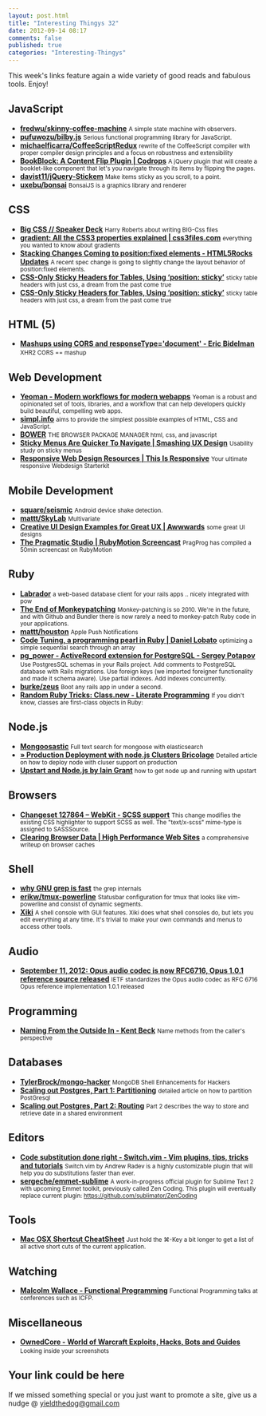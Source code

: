 ```yaml
--- 
layout: post.html 
title: "Interesting Thingys 32" 
date: 2012-09-14 08:17 
comments: false 
published: true 
categories: "Interesting-Thingys" 
--- 
```

This week's links feature again a wide variety of good reads and fabulous tools. Enjoy!

<!-- More -->


## JavaScript

- **[fredwu/skinny-coffee-machine](https://github.com/fredwu/skinny-coffee-machine)**
    <small>A simple state machine with observers.</small>
- **[pufuwozu/bilby.js](https://github.com/pufuwozu/bilby.js)**
    <small>Serious functional programming library for JavaScript. </small>
- **[michaelficarra/CoffeeScriptRedux](https://github.com/michaelficarra/CoffeeScriptRedux)**
    <small>rewrite of the CoffeeScript compiler with proper compiler design principles and a focus on robustness and extensibility</small>
- **[BookBlock: A Content Flip Plugin | Codrops](http://tympanus.net/codrops/2012/09/03/bookblock-a-content-flip-plugin/)**
    <small>A jQuery plugin that will create a booklet-like component that let's you navigate through its items by flipping the pages.</small>
- **[davist11/jQuery-Stickem](https://github.com/davist11/jQuery-Stickem)**
    <small>Make items sticky as you scroll, to a point.</small>
- **[uxebu/bonsai](https://github.com/uxebu/bonsai)**
    <small>BonsaiJS is a graphics library and renderer</small>

## CSS

- **[Big CSS // Speaker Deck](https://speakerdeck.com/u/csswizardry/p/big-css)**
    <small>Harry Roberts about writing BIG-Css files</small>
- **[gradient: All the CSS3 properties explained | css3files.com](http://www.css3files.com/gradient/)**
    <small>everything you wanted to know about gradients</small>
- **[Stacking Changes Coming to position:fixed elements - HTML5Rocks Updates](http://updates.html5rocks.com/2012/09/Stacking-Changes-Coming-to-position-fixed-elements)**
    <small>A recent spec change is going to slightly change the layout behavior of position:fixed elements.</small>
- **[CSS-Only Sticky Headers for Tables, Using ‘position: sticky’](http://charliepark.org/css-only-sticky-headers/)**
    <small>sticky table headers with just css, a dream from the past come true</small>
- **[CSS-Only Sticky Headers for Tables, Using ‘position: sticky’](http://charliepark.org/css-only-sticky-headers/)**
    <small>sticky table headers with just css, a dream from the past come true</small>

## HTML (5)

- **[Mashups using CORS and responseType='document' - Eric Bidelman](http://ericbidelman.tumblr.com/post/31140607367/mashups-using-cors-and-responsetype-document)**
    <small>XHR2 CORS == mashup</small>

## Web Development

- **[Yeoman - Modern workflows for modern webapps](http://yeoman.io/)**
    <small>Yeoman is a robust and opinionated set of tools, libraries, and a workflow that can help developers quickly build beautiful, compelling web apps.</small>
- **[simpl.info](http://www.simpl.info/)**
    <small>aims to provide the simplest possible examples of HTML, CSS and JavaScript.</small>
- **[BOWER](http://twitter.github.com/bower/)**
    <small>THE BROWSER PACKAGE MANAGER html, css, and javascript</small>
- **[Sticky Menus Are Quicker To Navigate | Smashing UX Design](http://uxdesign.smashingmagazine.com/2012/09/11/sticky-menus-are-quicker-to-navigate/)**
    <small>Usability study on sticky menus</small>
- **[Responsive Web Design Resources | This Is Responsive](http://bradfrost.github.com/this-is-responsive/resources.html)**
    <small>Your ultimate responsive Webdesign Starterkit</small>

## Mobile Development

- **[square/seismic](https://github.com/square/seismic)**
    <small>Android device shake detection. </small>
- **[mattt/SkyLab](https://github.com/mattt/SkyLab)**
    <small>Multivariate </small>
- **[Creative UI Design Examples for Great UX | Awwwards](http://www.awwwards.com/creative-ui-design-examples-for-great-ux.html)**
    <small>some great UI designs</small>
- **[The Pragmatic Studio | RubyMotion Screencast](http://pragmaticstudio.com/screencasts/rubymotion)**
    <small>PragProg has compiled a 50min screencast on RubyMotion</small>

## Ruby

- **[Labrador](http://chrismccord.github.com/labrador/)**
    <small>a web-based database client for your rails apps .. nicely integrated with pow </small>
- **[The End of Monkeypatching](http://www.rubyinside.com/the-end-of-monkeypatching-4570.html)**
    <small>Monkey-patching is so 2010. We're in the future, and with Github and Bundler there is now rarely a need to monkey-patch Ruby code in your applications.</small>
- **[mattt/houston](https://github.com/mattt/houston)**
    <small>Apple Push Notifications</small>
- **[Code Tuning, a programming pearl in Ruby | Daniel Lobato](http://blog.daniellobato.me/2012/09/code-tuning-a-programming-pearl-in-ruby/)**
    <small>optimizing a simple sequential search through an array</small>
- **[pg_power - ActiveRecord extension for PostgreSQL - Sergey Potapov](http://greyblake.com/blog/2012/09/06/pg-power-activerecord-extension-for-postgresql/)**
    <small>Use PostgresSQL schemas in your Rails project. Add comments to PostgreSQL database with Rails migrations. Use foreign keys (we imported foreigner functionality and made it schema aware). Use partial indexes. Add indexes concurrently.</small>
- **[burke/zeus](https://github.com/burke/zeus)**
    <small>Boot any rails app in under a second. </small>
- **[Random Ruby Tricks: Class.new - Literate Programming](http://blog.steveklabnik.com/posts/2012-09-09-random-ruby-tricks--class-new)**
    <small>If you didn't know, classes are first-class objects in Ruby:</small>

## Node.js

- **[Mongoosastic](http://jamescarr.github.com/mongoosastic/)**
    <small>Full text search for mongoose with elasticsearch</small>
- **[» Production Deployment with node.js Clusters Bricolage](http://blog.evantahler.com/production-deployment-with-node-js-clusters)**
    <small>Detailed article on how to deploy node with cluser support on production</small>
- **[Upstart and Node.js by Iain Grant](http://clock.co.uk/tech-blogs/upstart-and-nodejs)**
    <small>how to get node up and running with upstart</small>

## Browsers

- **[Changeset 127864 – WebKit - SCSS support](http://trac.webkit.org/changeset/127864)**
    <small>This change modifies the existing CSS highlighter to support SCSS as well. The "text/x-scss" mime-type is assigned to SASSSource.</small>
- **[Clearing Browser Data | High Performance Web Sites](http://www.stevesouders.com/blog/2012/09/10/clearing-browser-data/)**
    <small>a comprehensive writeup on browser caches</small>

## Shell

- **[why GNU grep is fast](http://lists.freebsd.org/pipermail/freebsd-current/2010-August/019310.html)**
    <small>the grep internals</small>
- **[erikw/tmux-powerline](https://github.com/erikw/tmux-powerline)**
    <small>Statusbar configuration for tmux that looks like vim-powerline and consist of dynamic segments.</small>
- **[Xiki](http://xiki.org/)**
    <small>A shell console with GUI features. Xiki does what shell consoles do, but lets you edit everything at any time. It's trivial to make your own commands and menus to access other tools.</small>

## Audio

- **[September 11, 2012: Opus audio codec is now RFC6716, Opus 1.0.1 reference source released](http://www.xiph.org/press/2012/rfc-6716/)**
    <small>IETF standardizes the Opus audio codec as RFC 6716 Opus reference implementation 1.0.1 released</small>

## Programming

- **[Naming From the Outside In - Kent Beck](https://www.facebook.com/notes/kent-beck/naming-from-the-outside-in/464270190272517)**
    <small>Name methods from the caller's perspective</small>

## Databases

- **[TylerBrock/mongo-hacker](https://github.com/TylerBrock/mongo-hacker)**
    <small>MongoDB Shell Enhancements for Hackers</small>
- **[Scaling out Postgres, Part 1: Partitioning](http://petrohi.me/post/30848036722/scaling-out-postgres-partitioning)**
    <small>detailed article on how to partition PostGresql</small>
- **[Scaling out Postgres, Part 2: Routing](http://petrohi.me/post/31406330720/scaling-out-postgres-routing)**
    <small>Part 2 describes the way to store and retrieve date in a shared environment</small>

## Editors

- **[Code substitution done right - Switch.vim - Vim plugins, tips, tricks and tutorials](http://www.vimninjas.com/2012/09/12/switch/)**
    <small>Switch.vim by Andrew Radev is a highly customizable plugin that will help you do substitutions faster than ever.</small>
- **[sergeche/emmet-sublime](https://github.com/sergeche/emmet-sublime)**
    <small>A work-in-progress official plugin for Sublime Text 2 with upcoming Emmet toolkit, previously called Zen Coding. This plugin will eventually replace current plugin: https://github.com/sublimator/ZenCoding</small>

## Tools

- **[Mac OSX Shortcut CheatSheet](http://www.cheatsheetapp.com/CheatSheet/)**
    <small>Just hold the ⌘-Key a bit longer to get a list of all active short cuts of the current application.</small>

## Watching

- **[Malcolm Wallace - Functional Programming](http://www.youtube.com/channel/UCP9g4dLR7xt6KzCYntNqYcw)**
    <small>Functional Programming talks at conferences such as ICFP.</small>

## Miscellaneous

- **[OwnedCore - World of Warcraft Exploits, Hacks, Bots and Guides](http://www.ownedcore.com/forums/world-of-warcraft/world-of-warcraft-general/375573-looking-inside-your-screenshots.html)**
    <small>Looking inside your screenshots</small>

## Your link could be here

If we missed something special or you just want to promote a site, give us a nudge @ <a href='&#109;&#97;&#105;&#108;t&#111;&#58;%7&#57;&#105;eld&#116;%68%65do%67&#64;gmail&#37;2&#69;c&#37;6&#70;m'>y&#105;eldt&#104;&#101;dog&#64;&#103;mail&#46;&#99;&#111;m</a>
